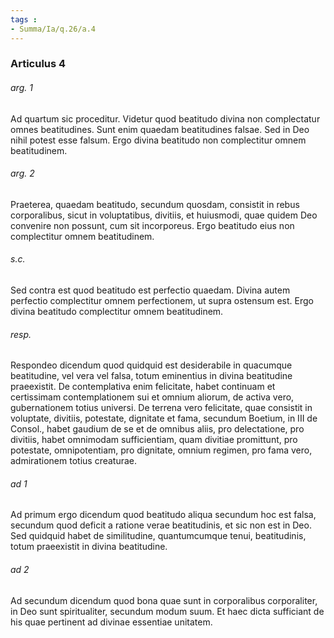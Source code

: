```yaml
---
tags : 
- Summa/Ia/q.26/a.4
---
```


### Articulus 4

###### arg. 1
Ad quartum sic proceditur. Videtur quod beatitudo divina non complectatur omnes beatitudines. Sunt enim quaedam beatitudines falsae. Sed in Deo nihil potest esse falsum. Ergo divina beatitudo non complectitur omnem beatitudinem.

###### arg. 2
Praeterea, quaedam beatitudo, secundum quosdam, consistit in rebus corporalibus, sicut in voluptatibus, divitiis, et huiusmodi, quae quidem Deo convenire non possunt, cum sit incorporeus. Ergo beatitudo eius non complectitur omnem beatitudinem.

###### s.c.
Sed contra est quod beatitudo est perfectio quaedam. Divina autem perfectio complectitur omnem perfectionem, ut supra ostensum est. Ergo divina beatitudo complectitur omnem beatitudinem.

###### resp.
Respondeo dicendum quod quidquid est desiderabile in quacumque beatitudine, vel vera vel falsa, totum eminentius in divina beatitudine praeexistit. De contemplativa enim felicitate, habet continuam et certissimam contemplationem sui et omnium aliorum, de activa vero, gubernationem totius universi. De terrena vero felicitate, quae consistit in voluptate, divitiis, potestate, dignitate et fama, secundum Boetium, in III de Consol., habet gaudium de se et de omnibus aliis, pro delectatione, pro divitiis, habet omnimodam sufficientiam, quam divitiae promittunt, pro potestate, omnipotentiam, pro dignitate, omnium regimen, pro fama vero, admirationem totius creaturae.

###### ad 1
Ad primum ergo dicendum quod beatitudo aliqua secundum hoc est falsa, secundum quod deficit a ratione verae beatitudinis, et sic non est in Deo. Sed quidquid habet de similitudine, quantumcumque tenui, beatitudinis, totum praeexistit in divina beatitudine.

###### ad 2
Ad secundum dicendum quod bona quae sunt in corporalibus corporaliter, in Deo sunt spiritualiter, secundum modum suum. Et haec dicta sufficiant de his quae pertinent ad divinae essentiae unitatem.

